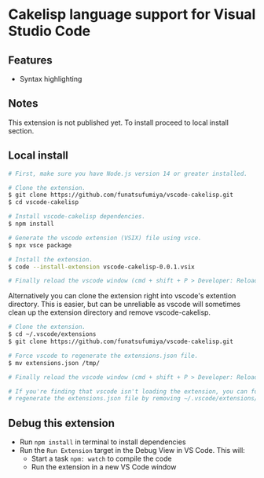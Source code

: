 # Cakelisp language support for Visual Studio Code

## Features

- Syntax highlighting

## Notes

This extension is not published yet. To install proceed to local install section.

## Local install
```bash
# First, make sure you have Node.js version 14 or greater installed. 

# Clone the extension.
$ git clone https://github.com/funatsufumiya/vscode-cakelisp.git
$ cd vscode-cakelisp

# Install vscode-cakelisp dependencies.
$ npm install

# Generate the vscode extension (VSIX) file using vsce. 
$ npx vsce package

# Install the extension.
$ code --install-extension vscode-cakelisp-0.0.1.vsix

# Finally reload the vscode window (cmd + shift + P > Developer: Reload Window).
```

Alternatively you can clone the extension right into vscode's extention directory. This is easier, but can be unreliable as vscode will sometimes clean up the extension directory and remove vscode-cakelisp.

```bash
# Clone the extension.
$ cd ~/.vscode/extensions
$ git clone https://github.com/funatsufumiya/vscode-cakelisp.git

# Force vscode to regenerate the extensions.json file.
$ mv extensions.json /tmp/ 

# Finally reload the vscode window (cmd + shift + P > Developer: Reload Window).

# If you're finding that vscode isn't loading the extension, you can force it to
# regenerate the extensions.json file by removing ~/.vscode/extensions/extensions.json.
```


## Debug this extension

- Run `npm install` in terminal to install dependencies
- Run the `Run Extension` target in the Debug View in VS Code. This will:
	- Start a task `npm: watch` to compile the code
	- Run the extension in a new VS Code window
